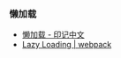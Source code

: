 ### 懒加载

- [懒加载 - 印记中文](https://webpack.docschina.org/guides/lazy-loading/)
- [Lazy Loading | webpack](https://webpack.js.org/guides/lazy-loading)